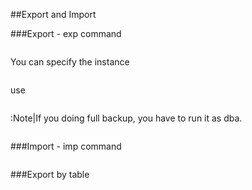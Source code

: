 
##Export and Import

###Export - exp command
```oracle
 ```
You can specify the instance
```oracle
 ```
use 
```oracle
 ```


:Note|If you doing full backup, you have to run it as dba.
```oracle
 ```

###Import - imp command

```oracle
 ```

###Export by table
```oracle
 ```





